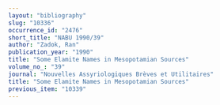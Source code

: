 ```yaml
---
layout: "bibliography"
slug: "10336"
occurrence_id: "2476"
short_title: "NABU 1990/39"
author: "Zadok, Ran"
publication_year: "1990"
title: "Some Elamite Names in Mesopotamian Sources"
volume_no_: "39"
journal: "Nouvelles Assyriologiques Brèves et Utilitaires"
title: "Some Elamite Names in Mesopotamian Sources"
previous_item: "10339"
---
```

